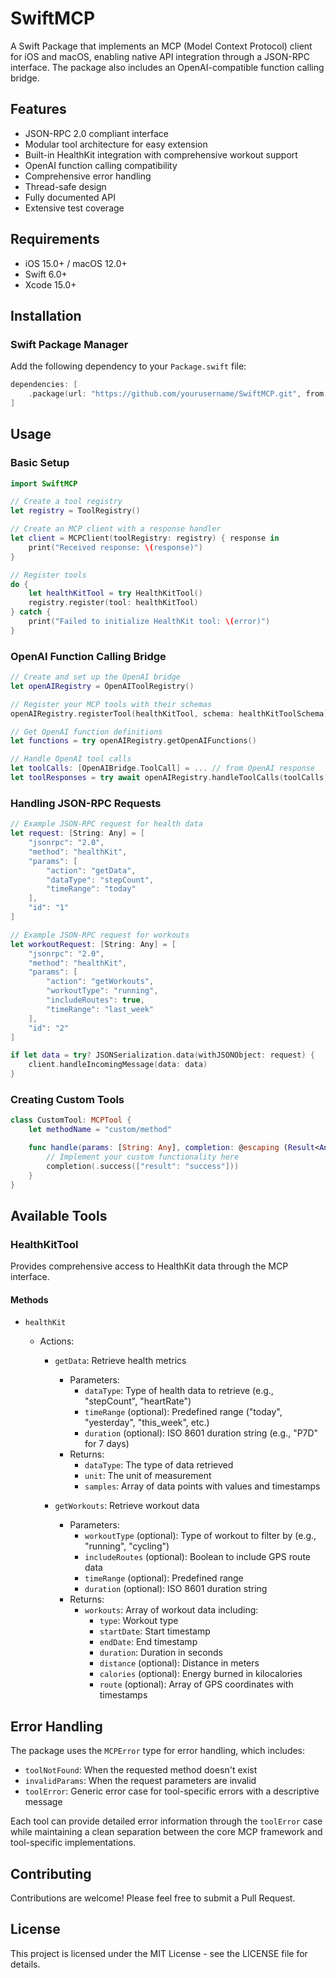 # SwiftMCP

A Swift Package that implements an MCP (Model Context Protocol) client for iOS and macOS, enabling native API integration through a JSON-RPC interface. The package also includes an OpenAI-compatible function calling bridge.

## Features

- JSON-RPC 2.0 compliant interface
- Modular tool architecture for easy extension
- Built-in HealthKit integration with comprehensive workout support
- OpenAI function calling compatibility
- Comprehensive error handling
- Thread-safe design
- Fully documented API
- Extensive test coverage

## Requirements

- iOS 15.0+ / macOS 12.0+
- Swift 6.0+
- Xcode 15.0+

## Installation

### Swift Package Manager

Add the following dependency to your `Package.swift` file:

```swift
dependencies: [
    .package(url: "https://github.com/yourusername/SwiftMCP.git", from: "1.0.0")
]
```

## Usage

### Basic Setup

```swift
import SwiftMCP

// Create a tool registry
let registry = ToolRegistry()

// Create an MCP client with a response handler
let client = MCPClient(toolRegistry: registry) { response in
    print("Received response: \(response)")
}

// Register tools
do {
    let healthKitTool = try HealthKitTool()
    registry.register(tool: healthKitTool)
} catch {
    print("Failed to initialize HealthKit tool: \(error)")
}
```

### OpenAI Function Calling Bridge

```swift
// Create and set up the OpenAI bridge
let openAIRegistry = OpenAIToolRegistry()

// Register your MCP tools with their schemas
openAIRegistry.registerTool(healthKitTool, schema: healthKitToolSchema)

// Get OpenAI function definitions
let functions = try openAIRegistry.getOpenAIFunctions()

// Handle OpenAI tool calls
let toolCalls: [OpenAIBridge.ToolCall] = ... // from OpenAI response
let toolResponses = try await openAIRegistry.handleToolCalls(toolCalls)
```

### Handling JSON-RPC Requests

```swift
// Example JSON-RPC request for health data
let request: [String: Any] = [
    "jsonrpc": "2.0",
    "method": "healthKit",
    "params": [
        "action": "getData",
        "dataType": "stepCount",
        "timeRange": "today"
    ],
    "id": "1"
]

// Example JSON-RPC request for workouts
let workoutRequest: [String: Any] = [
    "jsonrpc": "2.0",
    "method": "healthKit",
    "params": [
        "action": "getWorkouts",
        "workoutType": "running",
        "includeRoutes": true,
        "timeRange": "last_week"
    ],
    "id": "2"
]

if let data = try? JSONSerialization.data(withJSONObject: request) {
    client.handleIncomingMessage(data: data)
}
```

### Creating Custom Tools

```swift
class CustomTool: MCPTool {
    let methodName = "custom/method"

    func handle(params: [String: Any], completion: @escaping (Result<Any, MCPError>) -> Void) {
        // Implement your custom functionality here
        completion(.success(["result": "success"]))
    }
}
```

## Available Tools

### HealthKitTool

Provides comprehensive access to HealthKit data through the MCP interface.

#### Methods

- `healthKit`

  - Actions:

    - `getData`: Retrieve health metrics

      - Parameters:
        - `dataType`: Type of health data to retrieve (e.g., "stepCount", "heartRate")
        - `timeRange` (optional): Predefined range ("today", "yesterday", "this_week", etc.)
        - `duration` (optional): ISO 8601 duration string (e.g., "P7D" for 7 days)
      - Returns:
        - `dataType`: The type of data retrieved
        - `unit`: The unit of measurement
        - `samples`: Array of data points with values and timestamps

    - `getWorkouts`: Retrieve workout data
      - Parameters:
        - `workoutType` (optional): Type of workout to filter by (e.g., "running", "cycling")
        - `includeRoutes` (optional): Boolean to include GPS route data
        - `timeRange` (optional): Predefined range
        - `duration` (optional): ISO 8601 duration string
      - Returns:
        - `workouts`: Array of workout data including:
          - `type`: Workout type
          - `startDate`: Start timestamp
          - `endDate`: End timestamp
          - `duration`: Duration in seconds
          - `distance` (optional): Distance in meters
          - `calories` (optional): Energy burned in kilocalories
          - `route` (optional): Array of GPS coordinates with timestamps

## Error Handling

The package uses the `MCPError` type for error handling, which includes:

- `toolNotFound`: When the requested method doesn't exist
- `invalidParams`: When the request parameters are invalid
- `toolError`: Generic error case for tool-specific errors with a descriptive message

Each tool can provide detailed error information through the `toolError` case while maintaining a clean separation between the core MCP framework and tool-specific implementations.

## Contributing

Contributions are welcome! Please feel free to submit a Pull Request.

## License

This project is licensed under the MIT License - see the LICENSE file for details.
